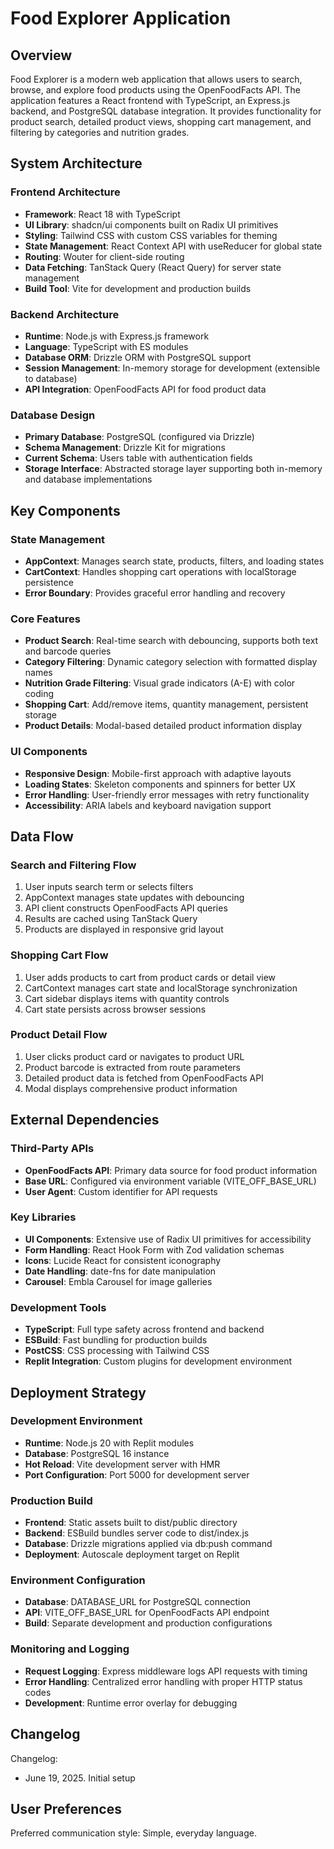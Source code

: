 # Food Explorer Application

## Overview

Food Explorer is a modern web application that allows users to search, browse, and explore food products using the OpenFoodFacts API. The application features a React frontend with TypeScript, an Express.js backend, and PostgreSQL database integration. It provides functionality for product search, detailed product views, shopping cart management, and filtering by categories and nutrition grades.

## System Architecture

### Frontend Architecture
- **Framework**: React 18 with TypeScript
- **UI Library**: shadcn/ui components built on Radix UI primitives
- **Styling**: Tailwind CSS with custom CSS variables for theming
- **State Management**: React Context API with useReducer for global state
- **Routing**: Wouter for client-side routing
- **Data Fetching**: TanStack Query (React Query) for server state management
- **Build Tool**: Vite for development and production builds

### Backend Architecture
- **Runtime**: Node.js with Express.js framework
- **Language**: TypeScript with ES modules
- **Database ORM**: Drizzle ORM with PostgreSQL support
- **Session Management**: In-memory storage for development (extensible to database)
- **API Integration**: OpenFoodFacts API for food product data

### Database Design
- **Primary Database**: PostgreSQL (configured via Drizzle)
- **Schema Management**: Drizzle Kit for migrations
- **Current Schema**: Users table with authentication fields
- **Storage Interface**: Abstracted storage layer supporting both in-memory and database implementations

## Key Components

### State Management
- **AppContext**: Manages search state, products, filters, and loading states
- **CartContext**: Handles shopping cart operations with localStorage persistence
- **Error Boundary**: Provides graceful error handling and recovery

### Core Features
- **Product Search**: Real-time search with debouncing, supports both text and barcode queries
- **Category Filtering**: Dynamic category selection with formatted display names
- **Nutrition Grade Filtering**: Visual grade indicators (A-E) with color coding
- **Shopping Cart**: Add/remove items, quantity management, persistent storage
- **Product Details**: Modal-based detailed product information display

### UI Components
- **Responsive Design**: Mobile-first approach with adaptive layouts
- **Loading States**: Skeleton components and spinners for better UX
- **Error Handling**: User-friendly error messages with retry functionality
- **Accessibility**: ARIA labels and keyboard navigation support

## Data Flow

### Search and Filtering Flow
1. User inputs search term or selects filters
2. AppContext manages state updates with debouncing
3. API client constructs OpenFoodFacts API queries
4. Results are cached using TanStack Query
5. Products are displayed in responsive grid layout

### Shopping Cart Flow
1. User adds products to cart from product cards or detail view
2. CartContext manages cart state and localStorage synchronization
3. Cart sidebar displays items with quantity controls
4. Cart state persists across browser sessions

### Product Detail Flow
1. User clicks product card or navigates to product URL
2. Product barcode is extracted from route parameters
3. Detailed product data is fetched from OpenFoodFacts API
4. Modal displays comprehensive product information

## External Dependencies

### Third-Party APIs
- **OpenFoodFacts API**: Primary data source for food product information
- **Base URL**: Configured via environment variable (VITE_OFF_BASE_URL)
- **User Agent**: Custom identifier for API requests

### Key Libraries
- **UI Components**: Extensive use of Radix UI primitives for accessibility
- **Form Handling**: React Hook Form with Zod validation schemas
- **Icons**: Lucide React for consistent iconography
- **Date Handling**: date-fns for date manipulation
- **Carousel**: Embla Carousel for image galleries

### Development Tools
- **TypeScript**: Full type safety across frontend and backend
- **ESBuild**: Fast bundling for production builds
- **PostCSS**: CSS processing with Tailwind CSS
- **Replit Integration**: Custom plugins for development environment

## Deployment Strategy

### Development Environment
- **Runtime**: Node.js 20 with Replit modules
- **Database**: PostgreSQL 16 instance
- **Hot Reload**: Vite development server with HMR
- **Port Configuration**: Port 5000 for development server

### Production Build
- **Frontend**: Static assets built to dist/public directory
- **Backend**: ESBuild bundles server code to dist/index.js
- **Database**: Drizzle migrations applied via db:push command
- **Deployment**: Autoscale deployment target on Replit

### Environment Configuration
- **Database**: DATABASE_URL for PostgreSQL connection
- **API**: VITE_OFF_BASE_URL for OpenFoodFacts API endpoint
- **Build**: Separate development and production configurations

### Monitoring and Logging
- **Request Logging**: Express middleware logs API requests with timing
- **Error Handling**: Centralized error handling with proper HTTP status codes
- **Development**: Runtime error overlay for debugging

## Changelog

Changelog:
- June 19, 2025. Initial setup

## User Preferences

Preferred communication style: Simple, everyday language.